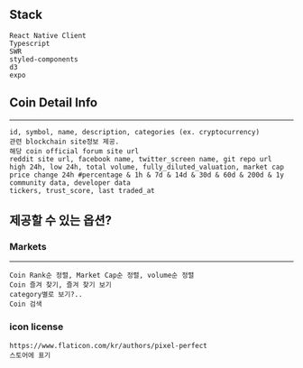## Stack
    React Native Client
    Typescript
    SWR
    styled-components
    d3
    expo

## Coin Detail Info
------------------------------
    id, symbol, name, description, categories (ex. cryptocurrency) 
    관련 blockchain site정보 제공.
    해당 coin official forum site url
    reddit site url, facebook name, twitter_screen name, git repo url
    high 24h, low 24h, total volume, fully_diluted_valuation, market cap
    price change 24h #percentage & 1h & 7d & 14d & 30d & 60d & 200d & 1y
    community data, developer data
    tickers, trust_score, last traded_at

## 제공할 수 있는 옵션? 

### Markets
--------------------------------
    Coin Rank순 정렬, Market Cap순 정렬, volume순 정렬
    Coin 즐겨 찾기, 즐겨 찾기 보기
    category별로 보기?..
    Coin 검색
    
### icon license 

    https://www.flaticon.com/kr/authors/pixel-perfect   
    스토어에 표기




